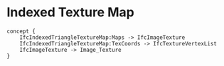 Indexed Texture Map
===================



```
concept {
    IfcIndexedTriangleTextureMap:Maps -> IfcImageTexture
    IfcIndexedTriangleTextureMap:TexCoords -> IfcTextureVertexList
    IfcImageTexture -> Image_Texture
}
```
